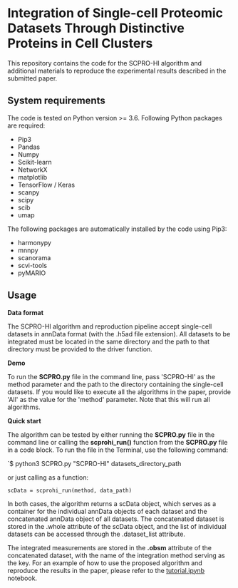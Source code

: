 # Integration of Single-cell Proteomic Datasets Through Distinctive Proteins in Cell Clusters
This repository contains the code for the SCPRO-HI algorithm and additional materials to reproduce the experimental results described in the submitted paper.

## System requirements

 The code is tested on Python version >= 3.6. Following Python packages are required:
 
- Pip3
- Pandas
- Numpy
- Scikit-learn
- NetworkX
- matplotlib
- TensorFlow / Keras
- scanpy 
- scipy
- scib
- umap


The following packages are automatically installed by the code using Pip3:

- harmonypy
- mnnpy
- scanorama
- scvi-tools
- pyMARIO

## Usage

**Data format**

The SCPRO-HI algorithm and reproduction pipeline accept single-cell datasets in annData format (with the .h5ad file extension). All datasets to be integrated must be located in the same directory and the path to that directory must be provided to the driver function.

**Demo**

To run the **SCPRO.py** file in the command line, pass 'SCPRO-HI' as the method parameter and the path to the directory containing the single-cell datasets. If you would like to execute all the algorithms in the paper, provide 'All' as the value for the 'method' parameter. Note that this will run all algorithms.

**Quick start**

The algorithm can be tested by either running the **SCPRO.py** file in the command line or calling the **scprohi_run()** function from the **SCPRO.py** file in a code block. To run the file in the Terminal, use the following command:

`$ python3 SCPRO.py "SCPRO-HI" datasets_directory_path

or just calling as a function:

`scData = scprohi_run(method, data_path)`

In both cases, the algorithm returns a scData object, which serves as a container for the individual annData objects of each dataset and the concatenated annData object of all datasets. The concatenated dataset is stored in the .whole attribute of the scData object, and the list of individual datasets can be accessed through the .dataset_list attribute.

The integrated measurements are stored in the **.obsm** attribute of the concatenated dataset, with the name of the integration method serving as the key. For an example of how to use the proposed algorithm and reproduce the results in the paper, please refer to the [tutorial.ipynb](tutorial.ipynb) notebook.

